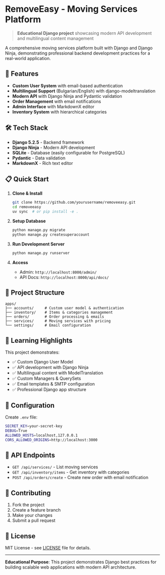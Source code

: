 # RemoveEasy - Moving Services Platform

> **Educational Django project** showcasing modern API development and multilingual content management

A comprehensive moving services platform built with Django and Django Ninja, demonstrating professional backend development practices for a real-world application.

## 🚀 Features

- **Custom User System** with email-based authentication
- **Multilingual Support** (Bulgarian/English) with django-modeltranslation
- **Modern API** with Django Ninja and Pydantic validation
- **Order Management** with email notifications
- **Admin Interface** with MarkdownX editor
- **Inventory System** with hierarchical categories

## 🛠️ Tech Stack

- **Django 5.2.5** - Backend framework
- **Django Ninja** - Modern API development
- **SQLite** - Database (easily configurable for PostgreSQL)
- **Pydantic** - Data validation
- **MarkdownX** - Rich text editor

## 📋 Quick Start

1. **Clone & Install**
   ```bash
   git clone https://github.com/yourusername/removeeasy.git
   cd removeeasy
   uv sync  # or pip install -e .
   ```

2. **Setup Database**
   ```bash
   python manage.py migrate
   python manage.py createsuperaccount
   ```

3. **Run Development Server**
   ```bash
   python manage.py runserver
   ```

4. **Access**
   - Admin: `http://localhost:8000/admin/`
   - API Docs: `http://localhost:8000/api/docs/`

## 📁 Project Structure

```
apps/
├── accounts/     # Custom user model & authentication
├── inventory/    # Items & categories management
├── orders/       # Order processing & emails
├── services/     # Moving services with pricing
└── settings/     # Email configuration
```

## 🎯 Learning Highlights

This project demonstrates:
- ✅ Custom Django User Model
- ✅ API development with Django Ninja
- ✅ Multilingual content with ModelTranslation
- ✅ Custom Managers & QuerySets
- ✅ Email templates & SMTP configuration
- ✅ Professional Django app structure

## 🔧 Configuration

Create `.env` file:
```bash
SECRET_KEY=your-secret-key
DEBUG=True
ALLOWED_HOSTS=localhost,127.0.0.1
CORS_ALLOWED_ORIGINS=http://localhost:3000
```

## 📝 API Endpoints

- `GET /api/services/` - List moving services
- `GET /api/inventory/items` - Get inventory with categories
- `POST /api/orders/create` - Create new order with email notification

## 🤝 Contributing

1. Fork the project
2. Create a feature branch
3. Make your changes
4. Submit a pull request

## 📄 License

MIT License - see [LICENSE](LICENSE) file for details.

---

**Educational Purpose**: This project demonstrates Django best practices for building scalable web applications with modern API architecture.